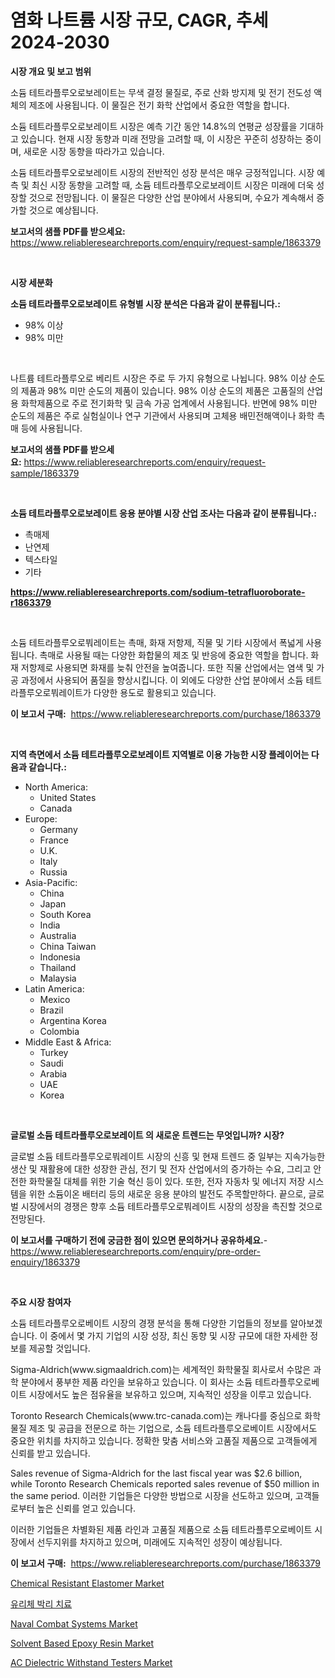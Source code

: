 <p><h1>염화 나트륨 시장 규모, CAGR, 추세 2024-2030</h1></p><p><strong>시장 개요 및 보고 범위</strong></p>
<p><p>소듐 테트라플루오로보레이트는 무색 결정 물질로, 주로 산화 방지제 및 전기 전도성 액체의 제조에 사용됩니다. 이 물질은 전기 화학 산업에서 중요한 역할을 합니다.</p><p>소듐 테트라플루오로보레이트 시장은 예측 기간 동안 14.8%의 연평균 성장률을 기대하고 있습니다. 현재 시장 동향과 미래 전망을 고려할 때, 이 시장은 꾸준히 성장하는 중이며, 새로운 시장 동향을 따라가고 있습니다.</p><p>소듐 테트라플루오로보레이트 시장의 전반적인 성장 분석은 매우 긍정적입니다. 시장 예측 및 최신 시장 동향을 고려할 때, 소듐 테트라플루오로보레이트 시장은 미래에 더욱 성장할 것으로 전망됩니다. 이 물질은 다양한 산업 분야에서 사용되며, 수요가 계속해서 증가할 것으로 예상됩니다.</p></p>
<p><strong>보고서의 샘플 PDF를 받으세요:</strong> <a href="https://www.reliableresearchreports.com/enquiry/request-sample/1863379">https://www.reliableresearchreports.com/enquiry/request-sample/1863379</a></p>
<p>&nbsp;</p>
<p><strong>시장 세분화</strong></p>
<p><strong>소듐 테트라플루오로보레이트 유형별 시장 분석은 다음과 같이 분류됩니다.:</strong></p>
<p><ul><li>98% 이상</li><li>98% 미만</li></ul></p>
<p>&nbsp;</p>
<p><p>나트륨 테트라플루오로 베리트 시장은 주로 두 가지 유형으로 나뉩니다. 98% 이상 순도의 제품과 98% 미만 순도의 제품이 있습니다. 98% 이상 순도의 제품은 고품질의 산업용 화학제품으로 주로 전기화학 및 금속 가공 업계에서 사용됩니다. 반면에 98% 미만 순도의 제품은 주로 실험실이나 연구 기관에서 사용되며 고체용 배민전해액이나 화학 촉매 등에 사용됩니다.</p></p>
<p><strong>보고서의 샘플 PDF를 받으세요:</strong>&nbsp;<a href="https://www.reliableresearchreports.com/enquiry/request-sample/1863379">https://www.reliableresearchreports.com/enquiry/request-sample/1863379</a></p>
<p>&nbsp;</p>
<p><strong> 소듐 테트라플루오로보레이트 응용 분야별 시장 산업 조사는 다음과 같이 분류됩니다.:</strong></p>
<p><ul><li>촉매제</li><li>난연제</li><li>텍스타일</li><li>기타</li></ul></p>
<p><strong><a href="https://www.reliableresearchreports.com/sodium-tetrafluoroborate-r1863379">https://www.reliableresearchreports.com/sodium-tetrafluoroborate-r1863379</a></strong></p>
<p>&nbsp;</p>
<p><p>소듐 테트라플루오로붜레이트는 촉매, 화재 저항제, 직물 및 기타 시장에서 폭넓게 사용됩니다. 촉매로 사용될 때는 다양한 화합물의 제조 및 반응에 중요한 역할을 합니다. 화재 저항제로 사용되면 화재를 늦춰 안전을 높여줍니다. 또한 직물 산업에서는 염색 및 가공 과정에서 사용되어 품질을 향상시킵니다. 이 외에도 다양한 산업 분야에서 소듐 테트라플루오로붜레이트가 다양한 용도로 활용되고 있습니다.</p></p>
<p><strong>이 보고서 구매:</strong>&nbsp; <a href="https://www.reliableresearchreports.com/purchase/1863379">https://www.reliableresearchreports.com/purchase/1863379</a></p>
<p>&nbsp;</p>
<p><strong>지역 측면에서 소듐 테트라플루오로보레이트 지역별로 이용 가능한 시장 플레이어는 다음과 같습니다.:</strong></p>
<p><ul>
    <li>
        North America:
        <ul>
            <li>United States</li>
            <li>Canada</li>
        </ul>
    </li>
    <li>
        Europe:
        <ul>
            <li>Germany</li>
            <li>France</li>
            <li>U.K.</li>
            <li>Italy</li>
            <li>Russia</li>
        </ul>
    </li>
    <li>
        Asia-Pacific:
        <ul>
            <li>China</li>
            <li>Japan</li>
            <li>South Korea</li>
            <li>India</li>
            <li>Australia</li>
            <li>China Taiwan</li>
            <li>Indonesia</li>
            <li>Thailand</li>
            <li>Malaysia</li>
        </ul>
    </li>
    <li>
        Latin America:
        <ul>
            <li>Mexico</li>
            <li>Brazil</li>
            <li>Argentina Korea</li>
            <li>Colombia</li>
        </ul>
    </li>
    <li>
        Middle East & Africa:
        <ul>
            <li>Turkey</li>
            <li>Saudi</li>
            <li>Arabia</li>
            <li>UAE</li>
            <li>Korea</li>
        </ul>
    </li>
    </ul></p>
<p>&nbsp;</p>
<p><strong>글로벌 소듐 테트라플루오로보레이트 의 새로운 트렌드는 무엇입니까? 시장?</strong></p>
<p><p>글로벌 소듐 테트라플루오로붜레이트 시장의 신흥 및 현재 트렌드 중 일부는 지속가능한 생산 및 재활용에 대한 성장한 관심, 전기 및 전자 산업에서의 증가하는 수요, 그리고 안전한 화학물질 대체를 위한 기술 혁신 등이 있다. 또한, 전자 자동차 및 에너지 저장 시스템을 위한 소듐이온 배터리 등의 새로운 응용 분야의 발전도 주목할만하다. 끝으로, 글로벌 시장에서의 경쟁은 향후 소듐 테트라플루오로붜레이트 시장의 성장을 촉진할 것으로 전망된다.</p></p>
<p><strong>이 보고서를 구매하기 전에 궁금한 점이 있으면 문의하거나 공유하세요.</strong>- <a href="https://www.reliableresearchreports.com/enquiry/pre-order-enquiry/1863379">https://www.reliableresearchreports.com/enquiry/pre-order-enquiry/1863379</a></p>
<p>&nbsp;</p>
<p><strong>주요 시장 참여자</strong></p>
<p><p>소듐 테트라플루오로베이트 시장의 경쟁 분석을 통해 다양한 기업들의 정보를 알아보겠습니다. 이 중에서 몇 가지 기업의 시장 성장, 최신 동향 및 시장 규모에 대한 자세한 정보를 제공할 것입니다.</p><p>Sigma-Aldrich(www.sigmaaldrich.com)는 세계적인 화학물질 회사로서 수많은 과학 분야에서 풍부한 제품 라인을 보유하고 있습니다. 이 회사는 소듐 테트라플루오로베이트 시장에서도 높은 점유율을 보유하고 있으며, 지속적인 성장을 이루고 있습니다.</p><p>Toronto Research Chemicals(www.trc-canada.com)는 캐나다를 중심으로 화학물질 제조 및 공급을 전문으로 하는 기업으로, 소듐 테트라플루오로베이트 시장에서도 중요한 위치를 차지하고 있습니다. 정확한 맞춤 서비스와 고품질 제품으로 고객들에게 신뢰를 받고 있습니다.</p><p>Sales revenue of Sigma-Aldrich for the last fiscal year was $2.6 billion, while Toronto Research Chemicals reported sales revenue of $50 million in the same period. 이러한 기업들은 다양한 방법으로 시장을 선도하고 있으며, 고객들로부터 높은 신뢰를 얻고 있습니다.</p><p>이러한 기업들은 차별화된 제품 라인과 고품질 제품으로 소듐 테트라플루오로베이트 시장에서 선두지위를 차지하고 있으며, 미래에도 지속적인 성장이 예상됩니다.</p></p>
<p><strong>이 보고서 구매:</strong>&nbsp;&nbsp;<a href="https://www.reliableresearchreports.com/purchase/1863379">https://www.reliableresearchreports.com/purchase/1863379</a></p>
<p><p><a href="https://silk-columnist-571.notion.site/Chemical-Resistant-Elastomer-Market-Analysis-and-Sze-Forecasted-for-period-from-2024-to-2031-caa7d94125394d8b9e2665a56b84d05b">Chemical Resistant Elastomer Market</a></p><p><a href="https://medium.com/@raisin7568/%ED%9D%94%ED%95%9C-%EC%9C%A0%EB%A6%AC%EC%B2%B4-%ED%83%88%EB%A6%BC-%EC%B9%98%EB%A3%8C-%EC%8B%9C%EC%9E%A5-%EA%B7%9C%EB%AA%A8-%EC%8B%9C%EC%9E%A5-%EC%A0%84%EB%A7%9D-%EB%B0%8F-%EC%8B%9C%EC%9E%A5-%EC%98%88%EC%B8%A1-2024%EB%85%84%EB%B6%80%ED%84%B0-2031%EB%85%84-9f930c7aa7ec">유리체 박리 치료</a></p><p><a href="https://view.publitas.com/reportprime-1/naval-combat-systems-market-research-report-its-history-and-forecast-2024-to-2031/">Naval Combat Systems Market</a></p><p><a href="https://cat-emmental-94b.notion.site/Solvent-Based-Epoxy-Resin-Market-Outlook-Industry-Overview-and-Forecast-2024-to-2031-32592f55dbf14f269097fecea86ec891">Solvent Based Epoxy Resin Market</a></p><p><a href="https://github.com/luckyshygirl/Market-Research-Report-List-4/blob/main/ac-dielectric-withstand-testers-market.md">AC Dielectric Withstand Testers Market</a></p></p>